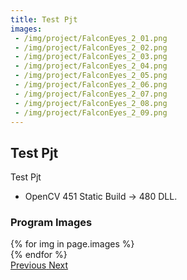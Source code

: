```yaml
---
title: Test Pjt
images:
 - /img/project/FalconEyes_2_01.png
 - /img/project/FalconEyes_2_02.png
 - /img/project/FalconEyes_2_03.png
 - /img/project/FalconEyes_2_04.png
 - /img/project/FalconEyes_2_05.png
 - /img/project/FalconEyes_2_06.png
 - /img/project/FalconEyes_2_07.png
 - /img/project/FalconEyes_2_08.png
 - /img/project/FalconEyes_2_09.png
---
```


## Test Pjt
Test Pjt

- OpenCV 451 Static Build -> 480 DLL.
  
### Program Images

<div id="carouselExampleControls" class="carousel slide mb-4" data-ride="carousel">
    <div class="carousel-inner">
        {% for img in page.images %}
            <div class="carousel-item {% if forloop.first %}active{% endif %}">
                <img src="{{ img }}" class="d-block w-100" alt="">
            </div>
        {% endfor %}
    </div>
    <a class="carousel-control-prev" href="#carouselExampleControls" role="button" data-slide="prev">
        <span class="carousel-control-prev-icon" aria-hidden="true"></span>
        <span class="sr-only">Previous</span>
    </a>
    <a class="carousel-control-next" href="#carouselExampleControls" role="button" data-slide="next">
        <span class="carousel-control-next-icon" aria-hidden="true"></span>
        <span class="sr-only">Next</span>
    </a>
</div>
